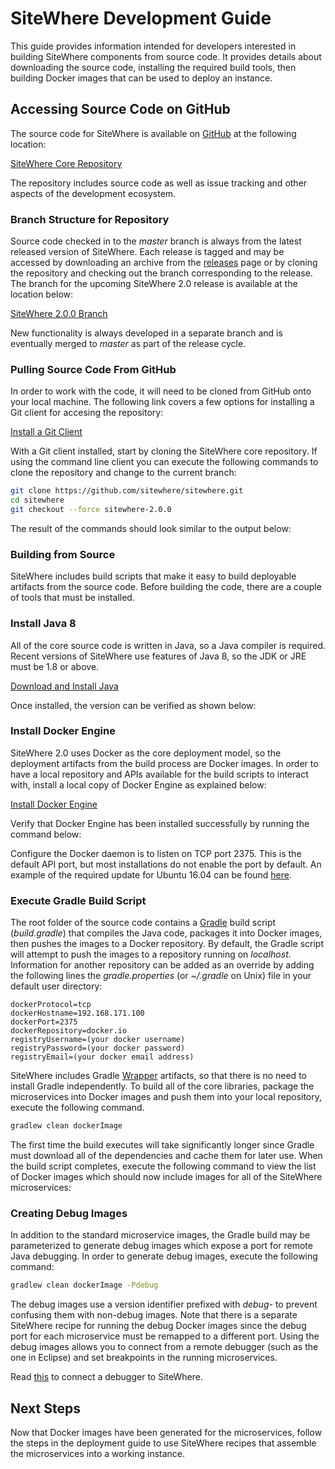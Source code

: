 # SiteWhere Development Guide

This guide provides information intended for developers interested
in building SiteWhere components from source code. It provides details
about downloading the source code, installing the required build tools,
then building Docker images that can be used to deploy an instance.

## Accessing Source Code on GitHub

The source code for SiteWhere is available on [GitHub](https://github.com/)
at the following location:

[SiteWhere Core Repository](https://github.com/sitewhere/sitewhere)

The repository includes source code as well as issue tracking and other
aspects of the development ecosystem.

### Branch Structure for Repository

Source code checked in to the _master_ branch is always from the
latest released version of SiteWhere. Each release is tagged and may be
accessed by downloading an archive from the
[releases](https://github.com/sitewhere/sitewhere/releases) page or
by cloning the repository and checking out the branch corresponding to
the release. The branch for the upcoming SiteWhere 2.0 release is available
at the location below:

[SiteWhere 2.0.0 Branch](https://github.com/sitewhere/sitewhere/tree/sitewhere-2.0.0)

New functionality is always developed in a separate branch and is
eventually merged to _master_ as part of the release cycle.

### Pulling Source Code From GitHub

In order to work with the code, it will need to be cloned from GitHub onto
your local machine. The following link covers a few options for installing
a Git client for accesing the repository:

[Install a Git Client](https://help.github.com/articles/set-up-git/)

With a Git client installed, start by cloning the SiteWhere core repository.
If using the command line client you can execute the following
commands to clone the repository and change to the current branch:

```sh
git clone https://github.com/sitewhere/sitewhere.git
cd sitewhere
git checkout --force sitewhere-2.0.0
```

The result of the commands should look similar to the output below:

<InlineImage src="/images/development/git-command-line-clone.png" caption="Git Command Line Clone"/>

### Building from Source

SiteWhere includes build scripts that make it easy to build deployable
artifacts from the source code. Before building the code, there are a couple
of tools that must be installed.

### Install Java 8

All of the core source code is written in Java, so a Java compiler is required.
Recent versions of SiteWhere use features of Java 8, so the JDK or JRE must
be 1.8 or above.

[Download and Install Java](http://www.oracle.com/technetwork/java/javase/downloads/index.html)

Once installed, the version can be verified as shown below:

<InlineImage src="/images/development/java-version-check.png" caption="Java Version Check"/>

### Install Docker Engine

SiteWhere 2.0 uses Docker as the core deployment model, so the deployment
artifacts from the build process are Docker images. In order to have a local
repository and APIs available for the build scripts to interact with, install
a local copy of Docker Engine as explained below:

[Install Docker Engine](https://docs.docker.com/engine/installation/)

Verify that Docker Engine has been installed successfully by running the command
below:

<InlineImage src="/images/development/docker-engine-version.png" caption="Docker Engine Version"/>

Configure the Docker daemon is to listen on TCP port 2375. This is the default API
port, but most installations do not enable the port by default. An example of the
required update for Ubuntu 16.04 can be found
[here](https://www.ivankrizsan.se/2016/05/18/enabling-docker-remote-api-on-ubuntu-16-04/).

### Execute Gradle Build Script

The root folder of the source code contains a [Gradle](https://gradle.org/) build
script (_build.gradle_) that compiles the Java code, packages it into Docker images, then pushes
the images to a Docker repository. By default, the Gradle script will attempt to
push the images to a repository running on _localhost_. Information for another
repository can be added as an override by adding the following lines the
_gradle.properties_ (or _~/.gradle_ on Unix) file in your default user directory:

```properties
dockerProtocol=tcp
dockerHostname=192.168.171.100
dockerPort=2375
dockerRepository=docker.io
registryUsername=(your docker username)
registryPassword=(your docker password)
registryEmail=(your docker email address)
```

SiteWhere includes Gradle [Wrapper](https://docs.gradle.org/current/userguide/gradle_wrapper.html)
artifacts, so that there is no need to install Gradle independently. To build all of the core
libraries, package the microservices into Docker images and push them into your local
repository, execute the following command.

```sh
gradlew clean dockerImage
```

The first time the build executes will take significantly longer since Gradle
must download all of the dependencies and cache them for later use. When
the build script completes, execute the following command to view the
list of Docker images which should now include images for all of the
SiteWhere microservices:

<InlineImage src="/images/development/docker-image-list.png" caption="Docker Image List"/>

### Creating Debug Images

In addition to the standard microservice images, the Gradle build may be parameterized
to generate debug images which expose a port for remote Java debugging. In order to
generate debug images, execute the following command:

```sh
gradlew clean dockerImage -Pdebug
```

The debug images use a version identifier prefixed with _debug-_ to prevent confusing
them with non-debug images. Note that there is a separate SiteWhere recipe for running
the debug Docker images since the debug port for each microservice must be remapped
to a different port. Using the debug images allows you to connect from a remote debugger
(such as the one in Eclipse) and set breakpoints in the running microservices.

Read [this](./debug.md) to connect a debugger to SiteWhere.

## Next Steps

Now that Docker images have been generated for the microservices, follow the steps in the
deployment guide to use SiteWhere recipes that assemble the microservices into a working
instance.
